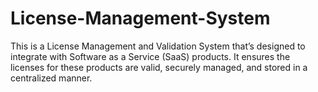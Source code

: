# License-Management-System
 This is a License Management and Validation System that’s designed to integrate with Software as a Service (SaaS) products. It ensures the licenses for these products are valid, securely managed, and stored in a centralized manner.
